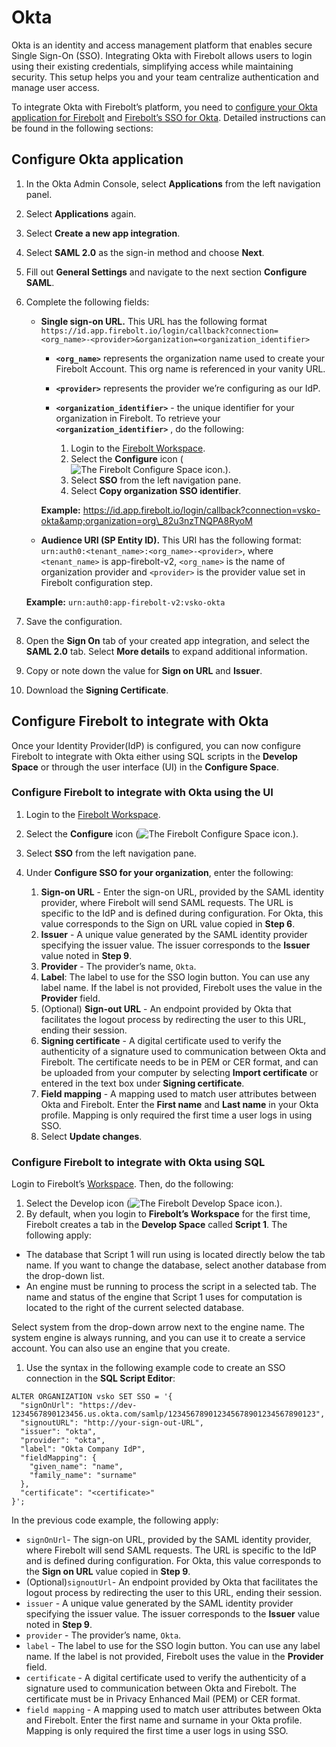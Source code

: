 # [](#okta)Okta

Okta is an identity and access management platform that enables secure Single Sign-On (SSO). Integrating Okta with Firebolt allows users to login using their existing credentials, simplifying access while maintaining security. This setup helps you and your team centralize authentication and manage user access.

To integrate Okta with Firebolt’s platform, you need to [configure your Okta application for Firebolt](#configure-okta-application) and [Firebolt’s SSO for Okta](#configure-okta-application). Detailed instructions can be found in the following sections:

## [](#configure-okta-application)Configure Okta application

01. In the Okta Admin Console, select **Applications** from the left navigation panel.
02. Select **Applications** again.
03. Select **Create a new app integration**.
04. Select **SAML 2.0** as the sign-in method and choose **Next**.
05. Fill out **General Settings** and navigate to the next section **Configure SAML**.
06. Complete the following fields:
    
    - **Single sign-on URL.** This URL has the following format `https://id.app.firebolt.io/login/callback?connection=<org_name>-<provider>&organization=<organization_identifier>`
      
      - **`<org_name>`** represents the organization name used to create your Firebolt Account. This org name is referenced in your vanity URL.
      - **`<provider>`** represents the provider we’re configuring as our IdP.
      - **`<organization_identifier>`** - the unique identifier for your organization in Firebolt. To retrieve your **`<organization_identifier>`** , do the following:
        
        1. Login to the [Firebolt Workspace](https://go.firebolt.io/signup).
        2. Select the **Configure** icon (![The Firebolt Configure Space icon.](../../../assets/images/configure-icon.png)).
        3. Select **SSO** from the left navigation pane.
        4. Select **Copy organization SSO identifier**.
      
      **Example:** https://id.app.firebolt.io/login/callback?connection=vsko-okta&amp;organization=org\_82u3nzTNQPA8RyoM
    - **Audience URI (SP Entity ID).** This URI has the following format: `urn:auth0:<tenant_name>:<org_name>-<provider>`, where `<tenant_name>` is app-firebolt-v2, `<org_name>` is the name of organization provider and `<provider>` is the provider value set in Firebolt configuration step.
    
    **Example:** `urn:auth0:app-firebolt-v2:vsko-okta`
07. Save the configuration.
08. Open the **Sign On** tab of your created app integration, and select the **SAML 2.0** tab. Select **More details** to expand additional information.
09. Copy or note down the value for **Sign on URL** and **Issuer**.
10. Download the **Signing Certificate**.

## [](#configure-firebolt-to-integrate-with-okta)Configure Firebolt to integrate with Okta

Once your Identity Provider(IdP) is configured, you can now configure Firebolt to integrate with Okta either using SQL scripts in the **Develop Space** or through the user interface (UI) in the **Configure Space**.

### [](#configure-firebolt-to-integrate-with-okta-using-the-ui)Configure Firebolt to integrate with Okta using the UI

1. Login to the [Firebolt Workspace](https://go.firebolt.io/signup).
2. Select the **Configure** icon (![The Firebolt Configure Space icon.](../../../assets/images/configure-icon.png)).
3. Select **SSO** from the left navigation pane.
4. Under **Configure SSO for your organization**, enter the following:
   
   1. **Sign-on URL** - Enter the sign-on URL, provided by the SAML identity provider, where Firebolt will send SAML requests. The URL is specific to the IdP and is defined during configuration. For Okta, this value corresponds to the Sign on URL value copied in **Step 6**.
   2. **Issuer** - A unique value generated by the SAML identity provider specifying the issuer value. The issuer corresponds to the **Issuer** value noted in **Step 9**.
   3. **Provider** - The provider’s name, `Okta`.
   4. **Label**: The label to use for the SSO login button. You can use any label name. If the label is not provided, Firebolt uses the value in the **Provider** field.
   5. (Optional) **Sign-out URL** - An endpoint provided by Okta that facilitates the logout process by redirecting the user to this URL, ending their session.
   6. **Signing certificate** - A digital certificate used to verify the authenticity of a signature used to communication between Okta and Firebolt. The certificate needs to be in PEM or CER format, and can be uploaded from your computer by selecting **Import certificate** or entered in the text box under **Signing certificate**.
   7. **Field mapping** - A mapping used to match user attributes between Okta and Firebolt. Enter the **First name** and **Last name** in your Okta profile. Mapping is only required the first time a user logs in using SSO.
   8. Select **Update changes**.

### [](#configure-firebolt-to-integrate-with-okta-using-sql)Configure Firebolt to integrate with Okta using SQL

Login to Firebolt’s [Workspace](https://go.firebolt.io/login). Then, do the following:

1. Select the Develop icon (![The Firebolt Develop Space icon.](../../../assets/images/develop-icon.png)).
2. By default, when you login to **Firebolt’s Workspace** for the first time, Firebolt creates a tab in the **Develop Space** called **Script 1**. The following apply:

<!--THE END-->

- The database that Script 1 will run using is located directly below the tab name. If you want to change the database, select another database from the drop-down list.
- An engine must be running to process the script in a selected tab. The name and status of the engine that Script 1 uses for computation is located to the right of the current selected database.

Select system from the drop-down arrow next to the engine name. The system engine is always running, and you can use it to create a service account. You can also use an engine that you create.

1. Use the syntax in the following example code to create an SSO connection in the **SQL Script Editor**:

```
ALTER ORGANIZATION vsko SET SSO = '{
  "signOnUrl": "https://dev-1234567890123456.us.okta.com/samlp/123456789012345678901234567890123",
  "signoutURL": "http://your-sign-out-URL",
  "issuer": "okta",
  "provider": "okta",
  "label": "Okta Company IdP",
  "fieldMapping": {
    "given_name": "name",
    "family_name": "surname"
  },
  "certificate": "<certificate>"
}';
```

In the previous code example, the following apply:

- `signOnUrl`- The sign-on URL, provided by the SAML identity provider, where Firebolt will send SAML requests. The URL is specific to the IdP and is defined during configuration. For Okta, this value corresponds to the **Sign on URL** value copied in **Step 9**.
- (Optional)`signoutUrl`- An endpoint provided by Okta that facilitates the logout process by redirecting the user to this URL, ending their session.
- `issuer` - A unique value generated by the SAML identity provider specifying the issuer value. The issuer corresponds to the **Issuer** value noted in **Step 9**.
- `provider` - The provider’s name, `Okta`.
- `label` - The label to use for the SSO login button. You can use any label name. If the label is not provided, Firebolt uses the value in the **Provider** field.
- `certificate` - A digital certificate used to verify the authenticity of a signature used to communication between Okta and Firebolt. The certificate must be in Privacy Enhanced Mail (PEM) or CER format.
- `field mapping` - A mapping used to match user attributes between Okta and Firebolt. Enter the first name and surname in your Okta profile. Mapping is only required the first time a user logs in using SSO.